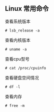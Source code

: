 ## Linux 常用命令

查看系统版本

```shell
# lsb_release -a
```

查看内核版本

```shell
# uname -a
```

查看cpu型号

```shell
# cat /proc/cpuinfo
```

查看硬盘空间情况

```shell
# df -l
```

查看内存

```shell
# free -m 
```